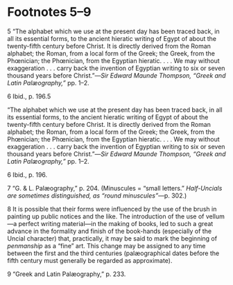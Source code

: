 # Footnotes 5–9

5 “The alphabet which we use at the present day has been traced back, in all its essential forms, to the ancient hieratic writing of Egypt of about the twenty-fifth century before Christ. It is directly derived from the Roman alphabet; the Roman, from a local form of the Greek; the Greek, from the Phœnician; the Phœnician, from the Egyptian hieratic. . . . We may without exaggeration . . . carry back the invention of Egyptian writing to six or seven thousand years before Christ.”—_Sir Edward Maunde Thompson, “Greek and Latin Palæography,”_ pp. 1–2.

6 Ibid., p. 196.5 

“The alphabet which we use at the present day has been traced back, in all its essential forms, to the ancient hieratic writing of Egypt of about the twenty-fifth century before Christ. It is directly derived from the Roman alphabet; the Roman, from a local form of the Greek; the Greek, from the Phœnician; the Phœnician, from the Egyptian hieratic. . . . We may without exaggeration . . . carry back the invention of Egyptian writing to six or seven thousand years before Christ.”—_Sir Edward Maunde Thompson, “Greek and Latin Palæography,”_ pp. 1–2.

6 Ibid., p. 196.

7 “G. & L. Palæography,” p. 204. \(Minuscules = “small letters.” _Half-Uncials are sometimes distinguished, as “round minuscules”_—p. 302.\)

8 It is possible that their forms were influenced by the use of the brush in painting up public notices and the like. The introduction of the use of vellum—a perfect writing material—in the making of books, led to such a great advance in the formality and finish of the book-hands \(especially of the Uncial character\) that, practically, it may be said to mark the beginning of _penmanship_ as a “fine” art. This change may be assigned to any time between the first and the third centuries \(palæographical dates before the fifth century must generally be regarded as approximate\).

9 “Greek and Latin Palæography,” p. 233.

